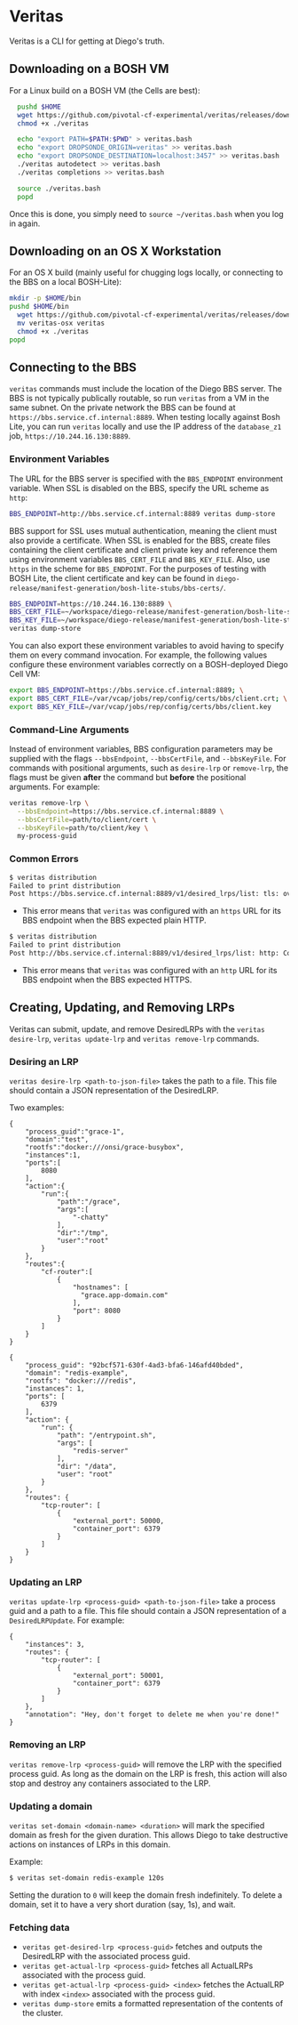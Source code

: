 # Veritas

Veritas is a CLI for getting at Diego's truth.

## Downloading on a BOSH VM

For a Linux build on a BOSH VM (the Cells are best):

```bash
  pushd $HOME
  wget https://github.com/pivotal-cf-experimental/veritas/releases/download/latest/veritas -O ./veritas
  chmod +x ./veritas

  echo "export PATH=$PATH:$PWD" > veritas.bash
  echo "export DROPSONDE_ORIGIN=veritas" >> veritas.bash
  echo "export DROPSONDE_DESTINATION=localhost:3457" >> veritas.bash
  ./veritas autodetect >> veritas.bash
  ./veritas completions >> veritas.bash

  source ./veritas.bash
  popd
```

Once this is done, you simply need to `source ~/veritas.bash` when you log in again.


## Downloading on an OS X Workstation

For an OS X build (mainly useful for chugging logs locally, or connecting to the BBS on a local BOSH-Lite):

```bash
mkdir -p $HOME/bin
pushd $HOME/bin
  wget https://github.com/pivotal-cf-experimental/veritas/releases/download/latest/veritas-osx
  mv veritas-osx veritas
  chmod +x ./veritas
popd
```

## Connecting to the BBS

`veritas` commands must include the location of the Diego BBS server. The BBS is not typically publically routable, so run `veritas` from a VM in the same subnet. On the private network the BBS can be found at `https://bbs.service.cf.internal:8889`. When testing locally against Bosh Lite, you can run `veritas` locally and use the IP address of the `database_z1` job, `https://10.244.16.130:8889`.

### Environment Variables

The URL for the BBS server is specified with the `BBS_ENDPOINT` environment variable. When SSL is disabled on the BBS, specify the URL scheme as `http`:

```bash
BBS_ENDPOINT=http://bbs.service.cf.internal:8889 veritas dump-store
```

BBS support for SSL uses mutual authentication, meaning the client must also provide a certificate. When SSL is enabled for the BBS, create files containing the client certificate and client private key and reference them using environment variables `BBS_CERT_FILE` and `BBS_KEY_FILE`. Also, use `https` in the scheme for `BBS_ENDPOINT`. For the purposes of testing with BOSH Lite, the client certificate and key can be found in `diego-release/manifest-generation/bosh-lite-stubs/bbs-certs/`.

```bash
BBS_ENDPOINT=https://10.244.16.130:8889 \
BBS_CERT_FILE=~/workspace/diego-release/manifest-generation/bosh-lite-stubs/bbs-certs/client.crt \
BBS_KEY_FILE=~/workspace/diego-release/manifest-generation/bosh-lite-stubs/bbs-certs/client.key \
veritas dump-store
```

You can also export these environment variables to avoid having to specify them on every command invocation. For example, the following values configure these environment variables correctly on a BOSH-deployed Diego Cell VM:

```bash
export BBS_ENDPOINT=https://bbs.service.cf.internal:8889; \
export BBS_CERT_FILE=/var/vcap/jobs/rep/config/certs/bbs/client.crt; \
export BBS_KEY_FILE=/var/vcap/jobs/rep/config/certs/bbs/client.key
```

### Command-Line Arguments

Instead of environment variables, BBS configuration parameters may be supplied with the flags `--bbsEndpoint`, `--bbsCertFile`, and `--bbsKeyFile`. For commands with positional arguments, such as `desire-lrp` or `remove-lrp`, the flags must be given **after** the command but **before** the positional arguments. For example:

```bash
veritas remove-lrp \
  --bbsEndpoint=https://bbs.service.cf.internal:8889 \
  --bbsCertFile=path/to/client/cert \
  --bbsKeyFile=path/to/client/key \
  my-process-guid

```

### Common Errors

```bash
$ veritas distribution
Failed to print distribution
Post https://bbs.service.cf.internal:8889/v1/desired_lrps/list: tls: oversized record received with length 20527
```

- This error means that `veritas` was configured with an `https` URL for its BBS endpoint when the BBS expected plain HTTP.


```bash
$ veritas distribution
Failed to print distribution
Post http://bbs.service.cf.internal:8889/v1/desired_lrps/list: http: ContentLength=2 with Body length 0
```

- This error means that `veritas` was configured with an `http` URL for its BBS endpoint when the BBS expected HTTPS.



## Creating, Updating, and Removing LRPs

Veritas can submit, update, and remove DesiredLRPs with the `veritas desire-lrp`, `veritas update-lrp` and `veritas remove-lrp` commands.

### Desiring an LRP

`veritas desire-lrp <path-to-json-file>` takes the path to a file.  This file should contain a JSON representation of the DesiredLRP.  

Two examples:

```
{
    "process_guid":"grace-1",
    "domain":"test",
    "rootfs":"docker:///onsi/grace-busybox",
    "instances":1,
    "ports":[
        8080
    ],
    "action":{
        "run":{
            "path":"/grace",
            "args":[
                "-chatty"
            ],
            "dir":"/tmp",
            "user":"root"
        }
    },
    "routes":{
        "cf-router":[
            {
                "hostnames": [
                  "grace.app-domain.com"
                ],
                "port": 8080
            }
        ]
    }
}
```

```
{
    "process_guid": "92bcf571-630f-4ad3-bfa6-146afd40bded",
    "domain": "redis-example",
    "rootfs": "docker:///redis",
    "instances": 1,
    "ports": [
        6379
    ],
    "action": {
        "run": {
            "path": "/entrypoint.sh",
            "args": [
                "redis-server"
            ],
            "dir": "/data",
            "user": "root"
        }
    },
    "routes": {
        "tcp-router": [
            {
                "external_port": 50000,
                "container_port": 6379
            }
        ]
    }
}
```

### Updating an LRP

`veritas update-lrp <process-guid> <path-to-json-file>` take a process guid and a path to a file.  This file should contain a JSON representation of a `DesiredLRPUpdate`.  For example:

```
{
    "instances": 3,
    "routes": {
        "tcp-router": [
            {
                "external_port": 50001,
                "container_port": 6379
            }
        ]
    },
    "annotation": "Hey, don't forget to delete me when you're done!"
}
```

### Removing an LRP

`veritas remove-lrp <process-guid>` will remove the LRP with the specified process guid. As long as the domain on the LRP is fresh, this action will also stop and destroy any containers associated to the LRP.

### Updating a domain

`veritas set-domain <domain-name> <duration>` will mark the specified domain as fresh for the given duration. This allows Diego to take destructive actions on instances of LRPs in this domain.

Example:

```bash
$ veritas set-domain redis-example 120s
```

Setting the duration to `0` will keep the domain fresh indefinitely. To delete a domain, set it to have a very short duration (say, 1s), and wait.

### Fetching data

- `veritas get-desired-lrp <process-guid>` fetches and outputs the DesiredLRP with the associated process guid.
- `veritas get-actual-lrp <process-guid>` fetches all ActualLRPs associated with the process guid.
- `veritas get-actual-lrp <process-guid> <index>` fetches the ActualLRP with index `<index>` associated with the process guid.
- `veritas dump-store` emits a formatted representation of the contents of the cluster.
